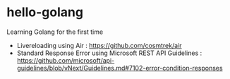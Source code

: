 # hello-golang
Learning Golang for the first time

- Livereloading using Air : https://github.com/cosmtrek/air
- Standard Response Error using Microsoft REST API Guidelines : https://github.com/microsoft/api-guidelines/blob/vNext/Guidelines.md#7102-error-condition-responses